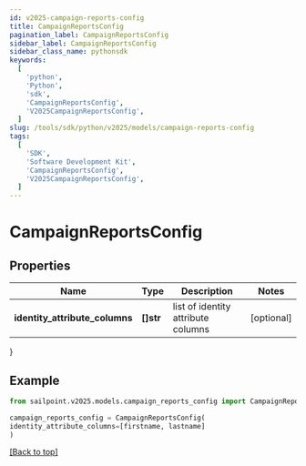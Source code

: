 ```yaml
---
id: v2025-campaign-reports-config
title: CampaignReportsConfig
pagination_label: CampaignReportsConfig
sidebar_label: CampaignReportsConfig
sidebar_class_name: pythonsdk
keywords:
  [
    'python',
    'Python',
    'sdk',
    'CampaignReportsConfig',
    'V2025CampaignReportsConfig',
  ]
slug: /tools/sdk/python/v2025/models/campaign-reports-config
tags:
  [
    'SDK',
    'Software Development Kit',
    'CampaignReportsConfig',
    'V2025CampaignReportsConfig',
  ]
---
```


# CampaignReportsConfig

## Properties

| Name | Type | Description | Notes |
| --- | --- | --- | --- |
| **identity_attribute_columns** | **[]str** | list of identity attribute columns | [optional] |

}

## Example

```python
from sailpoint.v2025.models.campaign_reports_config import CampaignReportsConfig

campaign_reports_config = CampaignReportsConfig(
identity_attribute_columns=[firstname, lastname]
)

```

[[Back to top]](#)
